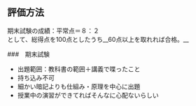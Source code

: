 ## 評価方法
期末試験の成績：平常点＝８：２  
として、総得点を100点としたうち__60点以上を取れれば合格。__

###　期末試験
- 出題範囲：教科書の範囲＋講義で喋ったこと
- 持ち込み不可
- 細かい暗記よりも仕組み・原理を中心に出題
- 授業中の演習ができてればそんなに心配ないらしい
